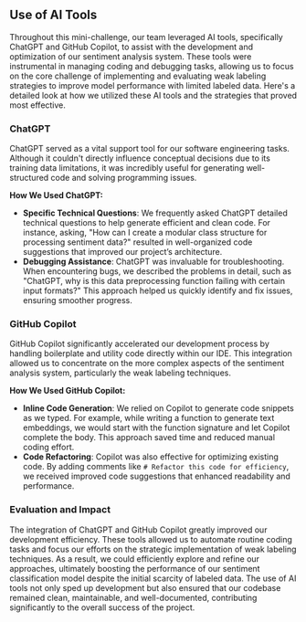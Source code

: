 ## Use of AI Tools

Throughout this mini-challenge, our team leveraged AI tools, specifically ChatGPT and GitHub Copilot, to assist with the development and optimization of our sentiment analysis system. These tools were instrumental in managing coding and debugging tasks, allowing us to focus on the core challenge of implementing and evaluating weak labeling strategies to improve model performance with limited labeled data. Here's a detailed look at how we utilized these AI tools and the strategies that proved most effective.

### ChatGPT

ChatGPT served as a vital support tool for our software engineering tasks. Although it couldn't directly influence conceptual decisions due to its training data limitations, it was incredibly useful for generating well-structured code and solving programming issues.

**How We Used ChatGPT:**

- **Specific Technical Questions**: We frequently asked ChatGPT detailed technical questions to help generate efficient and clean code. For instance, asking, "How can I create a modular class structure for processing sentiment data?" resulted in well-organized code suggestions that improved our project’s architecture.
- **Debugging Assistance**: ChatGPT was invaluable for troubleshooting. When encountering bugs, we described the problems in detail, such as "ChatGPT, why is this data preprocessing function failing with certain input formats?" This approach helped us quickly identify and fix issues, ensuring smoother progress.

### GitHub Copilot

GitHub Copilot significantly accelerated our development process by handling boilerplate and utility code directly within our IDE. This integration allowed us to concentrate on the more complex aspects of the sentiment analysis system, particularly the weak labeling techniques.

**How We Used GitHub Copilot:**

- **Inline Code Generation**: We relied on Copilot to generate code snippets as we typed. For example, while writing a function to generate text embeddings, we would start with the function signature and let Copilot complete the body. This approach saved time and reduced manual coding effort.
- **Code Refactoring**: Copilot was also effective for optimizing existing code. By adding comments like `# Refactor this code for efficiency`, we received improved code suggestions that enhanced readability and performance.

### Evaluation and Impact

The integration of ChatGPT and GitHub Copilot greatly improved our development efficiency. These tools allowed us to automate routine coding tasks and focus our efforts on the strategic implementation of weak labeling techniques. As a result, we could efficiently explore and refine our approaches, ultimately boosting the performance of our sentiment classification model despite the initial scarcity of labeled data. The use of AI tools not only sped up development but also ensured that our codebase remained clean, maintainable, and well-documented, contributing significantly to the overall success of the project.